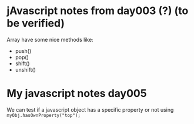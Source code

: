 # jAvascript notes from day003 (?) (to be verified)

Array have some nice methods like:
- push()
- pop()
- shift()
- unshift()


# My javascript notes day005

We can test if a javascript object has a specific property or not using ```myObj.hasOwnProperty("top");```
